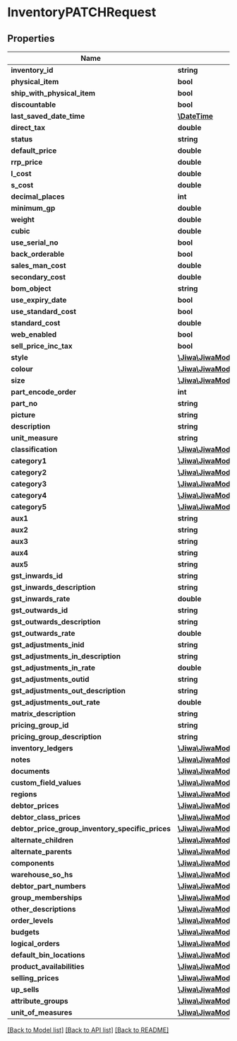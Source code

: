 # InventoryPATCHRequest

## Properties
Name | Type | Description | Notes
------------ | ------------- | ------------- | -------------
**inventory_id** | **string** |  | [optional] 
**physical_item** | **bool** |  | [optional] 
**ship_with_physical_item** | **bool** |  | [optional] 
**discountable** | **bool** |  | [optional] 
**last_saved_date_time** | [**\DateTime**](\DateTime.md) |  | [optional] 
**direct_tax** | **double** |  | [optional] 
**status** | **string** |  | [optional] 
**default_price** | **double** |  | [optional] 
**rrp_price** | **double** |  | [optional] 
**l_cost** | **double** |  | [optional] 
**s_cost** | **double** |  | [optional] 
**decimal_places** | **int** |  | [optional] 
**minimum_gp** | **double** |  | [optional] 
**weight** | **double** |  | [optional] 
**cubic** | **double** |  | [optional] 
**use_serial_no** | **bool** |  | [optional] 
**back_orderable** | **bool** |  | [optional] 
**sales_man_cost** | **double** |  | [optional] 
**secondary_cost** | **double** |  | [optional] 
**bom_object** | **string** |  | [optional] 
**use_expiry_date** | **bool** |  | [optional] 
**use_standard_cost** | **bool** |  | [optional] 
**standard_cost** | **double** |  | [optional] 
**web_enabled** | **bool** |  | [optional] 
**sell_price_inc_tax** | **bool** |  | [optional] 
**style** | [**\Jiwa\JiwaModel\InventoryStyle**](InventoryStyle.md) |  | [optional] 
**colour** | [**\Jiwa\JiwaModel\InventoryColour**](InventoryColour.md) |  | [optional] 
**size** | [**\Jiwa\JiwaModel\InventorySize**](InventorySize.md) |  | [optional] 
**part_encode_order** | **int** |  | [optional] 
**part_no** | **string** |  | [optional] 
**picture** | **string** |  | [optional] 
**description** | **string** |  | [optional] 
**unit_measure** | **string** |  | [optional] 
**classification** | [**\Jiwa\JiwaModel\InventoryClassification**](InventoryClassification.md) |  | [optional] 
**category1** | [**\Jiwa\JiwaModel\InventoryCategory**](InventoryCategory.md) |  | [optional] 
**category2** | [**\Jiwa\JiwaModel\InventoryCategory**](InventoryCategory.md) |  | [optional] 
**category3** | [**\Jiwa\JiwaModel\InventoryCategory**](InventoryCategory.md) |  | [optional] 
**category4** | [**\Jiwa\JiwaModel\InventoryCategory**](InventoryCategory.md) |  | [optional] 
**category5** | [**\Jiwa\JiwaModel\InventoryCategory**](InventoryCategory.md) |  | [optional] 
**aux1** | **string** |  | [optional] 
**aux2** | **string** |  | [optional] 
**aux3** | **string** |  | [optional] 
**aux4** | **string** |  | [optional] 
**aux5** | **string** |  | [optional] 
**gst_inwards_id** | **string** |  | [optional] 
**gst_inwards_description** | **string** |  | [optional] 
**gst_inwards_rate** | **double** |  | [optional] 
**gst_outwards_id** | **string** |  | [optional] 
**gst_outwards_description** | **string** |  | [optional] 
**gst_outwards_rate** | **double** |  | [optional] 
**gst_adjustments_inid** | **string** |  | [optional] 
**gst_adjustments_in_description** | **string** |  | [optional] 
**gst_adjustments_in_rate** | **double** |  | [optional] 
**gst_adjustments_outid** | **string** |  | [optional] 
**gst_adjustments_out_description** | **string** |  | [optional] 
**gst_adjustments_out_rate** | **double** |  | [optional] 
**matrix_description** | **string** |  | [optional] 
**pricing_group_id** | **string** |  | [optional] 
**pricing_group_description** | **string** |  | [optional] 
**inventory_ledgers** | [**\Jiwa\JiwaModel\InventoryLedger[]**](InventoryLedger.md) |  | [optional] 
**notes** | [**\Jiwa\JiwaModel\Note[]**](Note.md) |  | [optional] 
**documents** | [**\Jiwa\JiwaModel\Document[]**](Document.md) |  | [optional] 
**custom_field_values** | [**\Jiwa\JiwaModel\CustomFieldValue[]**](CustomFieldValue.md) |  | [optional] 
**regions** | [**\Jiwa\JiwaModel\InventoryRegion[]**](InventoryRegion.md) |  | [optional] 
**debtor_prices** | [**\Jiwa\JiwaModel\InventoryDebtorPrice[]**](InventoryDebtorPrice.md) |  | [optional] 
**debtor_class_prices** | [**\Jiwa\JiwaModel\InventoryDebtorClassificationPrice[]**](InventoryDebtorClassificationPrice.md) |  | [optional] 
**debtor_price_group_inventory_specific_prices** | [**\Jiwa\JiwaModel\InventoryDebtorPriceGroupInventorySpecific[]**](InventoryDebtorPriceGroupInventorySpecific.md) |  | [optional] 
**alternate_children** | [**\Jiwa\JiwaModel\InventoryAlternateChild[]**](InventoryAlternateChild.md) |  | [optional] 
**alternate_parents** | [**\Jiwa\JiwaModel\InventoryAlternateParent[]**](InventoryAlternateParent.md) |  | [optional] 
**components** | [**\Jiwa\JiwaModel\InventoryComponent[]**](InventoryComponent.md) |  | [optional] 
**warehouse_so_hs** | [**\Jiwa\JiwaModel\InventoryWarehouseSOH[]**](InventoryWarehouseSOH.md) |  | [optional] 
**debtor_part_numbers** | [**\Jiwa\JiwaModel\InventoryDebtorPartNumber[]**](InventoryDebtorPartNumber.md) |  | [optional] 
**group_memberships** | [**\Jiwa\JiwaModel\InventoryGroupMembership[]**](InventoryGroupMembership.md) |  | [optional] 
**other_descriptions** | [**\Jiwa\JiwaModel\InventoryOtherDescription[]**](InventoryOtherDescription.md) |  | [optional] 
**order_levels** | [**\Jiwa\JiwaModel\InventoryOrderLevel[]**](InventoryOrderLevel.md) |  | [optional] 
**budgets** | [**\Jiwa\JiwaModel\InventoryBudget[]**](InventoryBudget.md) |  | [optional] 
**logical_orders** | [**\Jiwa\JiwaModel\InventoryLogicalOrder[]**](InventoryLogicalOrder.md) |  | [optional] 
**default_bin_locations** | [**\Jiwa\JiwaModel\InventoryDefaultBinLocation[]**](InventoryDefaultBinLocation.md) |  | [optional] 
**product_availabilities** | [**\Jiwa\JiwaModel\InventoryProductAvailability[]**](InventoryProductAvailability.md) |  | [optional] 
**selling_prices** | [**\Jiwa\JiwaModel\InventorySellingPrices**](InventorySellingPrices.md) |  | [optional] 
**up_sells** | [**\Jiwa\JiwaModel\InventoryUpSell[]**](InventoryUpSell.md) |  | [optional] 
**attribute_groups** | [**\Jiwa\JiwaModel\InventoryAttributeGroup[]**](InventoryAttributeGroup.md) |  | [optional] 
**unit_of_measures** | [**\Jiwa\JiwaModel\InventoryUnitOfMeasure[]**](InventoryUnitOfMeasure.md) |  | [optional] 

[[Back to Model list]](../README.md#documentation-for-models) [[Back to API list]](../README.md#documentation-for-api-endpoints) [[Back to README]](../README.md)


